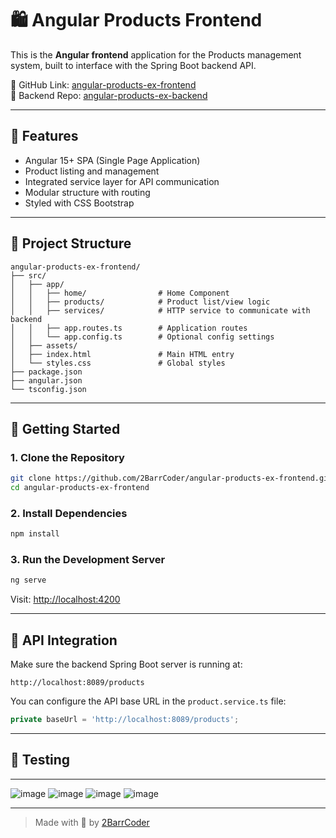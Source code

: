 
# 🛍️ Angular Products Frontend

This is the **Angular frontend** application for the Products management system, built to interface with the Spring Boot backend API.

📌 GitHub Link: [angular-products-ex-frontend](https://github.com/2BarrCoder/angular-products-ex-frontend)  
🔗 Backend Repo: [angular-products-ex-backend](https://github.com/2BarrCoder/angular-products-ex-backend)

---

## 🌟 Features

- Angular 15+ SPA (Single Page Application)
- Product listing and management
- Integrated service layer for API communication
- Modular structure with routing
- Styled with CSS Bootstrap

---

## 📁 Project Structure

```
angular-products-ex-frontend/
├── src/
│   ├── app/
│   │   ├── home/                # Home Component
│   │   ├── products/            # Product list/view logic
│   │   ├── services/            # HTTP service to communicate with backend
│   │   ├── app.routes.ts        # Application routes
│   │   └── app.config.ts        # Optional config settings
│   ├── assets/
│   ├── index.html               # Main HTML entry
│   └── styles.css               # Global styles
├── package.json
├── angular.json
└── tsconfig.json
```

---

## 🚀 Getting Started

### 1. Clone the Repository

```bash
git clone https://github.com/2BarrCoder/angular-products-ex-frontend.git
cd angular-products-ex-frontend
```

### 2. Install Dependencies

```bash
npm install
```

### 3. Run the Development Server

```bash
ng serve
```

Visit: [http://localhost:4200](http://localhost:4200)

---

## 🔌 API Integration

Make sure the backend Spring Boot server is running at:

```
http://localhost:8089/products
```

You can configure the API base URL in the `product.service.ts` file:

```ts
private baseUrl = 'http://localhost:8089/products';
```

---
## 🧪 Testing

---

![image](https://github.com/user-attachments/assets/5d4c39f6-e330-496b-b4f7-b59459aee814)
![image](https://github.com/user-attachments/assets/d7ba8f29-0e49-4b9c-a35f-ae37528c818c)
![image](https://github.com/user-attachments/assets/41026fa4-fd22-4bfd-b4ff-3245560e878c)
![image](https://github.com/user-attachments/assets/b09c806b-255e-44bc-a9bc-18499363e630)

---


> Made with 💙 by [2BarrCoder](https://github.com/2BarrCoder)
